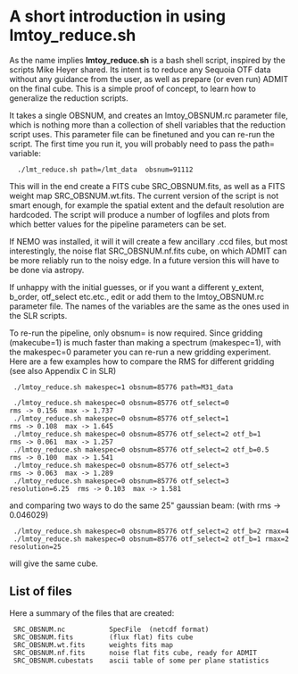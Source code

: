 #  A short introduction in using lmtoy_reduce.sh

As the name implies **lmtoy_reduce.sh** is a bash shell script, inspired by the
scripts Mike Heyer shared. Its intent is to reduce any Sequoia OTF
data without any guidance from the user, as well as
prepare (or even run) ADMIT on the final cube. This is a
simple proof of concept, to learn how to generalize the reduction scripts.

It takes a single OBSNUM, and creates an lmtoy_OBSNUM.rc parameter file, which
is nothing more than a collection of shell variables that the reduction
script uses. This parameter file can be finetuned and you can re-run the
script.   The first time you run it, you will probably need to
pass the path= variable:

      ./lmt_reduce.sh path=/lmt_data  obsnum=91112

This will in the end create a FITS cube SRC_OBSNUM.fits, as well as a
FITS weight map SRC_OBSNUM.wt.fits.  The current version of the script
is not smart enough, for example the spatial extent and the default
resolution are hardcoded. The script will produce a number of logfiles
and plots from which better values for the pipeline parameters can be
set.

If NEMO was installed, it will it will create a few ancillary .ccd
files, but most interestingly, the noise flat SRC_OBSNUM.nf.fits cube,
on which ADMIT can be more reliably run to the noisy edge.  In a
future version this will have to be done via astropy.

If unhappy with the initial guesses, or if you want a different
y_extent, b_order, otf_select etc.etc., edit or add them to the
lmtoy_OBSNUM.rc parameter file. The names of the variables are the
same as the ones used in the SLR scripts.

To re-run the pipeline, only obsnum= is now required. Since gridding
(makecube=1) is much faster than making a spectrum (makespec=1), with
the makespec=0 parameter you can re-run a new gridding
experiment. Here are a few examples how to compare the RMS for
different gridding (see also Appendix C in SLR)


     ./lmtoy_reduce.sh makespec=1 obsnum=85776 path=M31_data
      
     ./lmtoy_reduce.sh makespec=0 obsnum=85776 otf_select=0                  rms -> 0.156  max -> 1.737
     ./lmtoy_reduce.sh makespec=0 obsnum=85776 otf_select=1                  rms -> 0.108  max -> 1.645
     ./lmtoy_reduce.sh makespec=0 obsnum=85776 otf_select=2 otf_b=1          rms -> 0.061  max -> 1.257
     ./lmtoy_reduce.sh makespec=0 obsnum=85776 otf_select=2 otf_b=0.5        rms -> 0.100  max -> 1.541
     ./lmtoy_reduce.sh makespec=0 obsnum=85776 otf_select=3                  rms -> 0.063  max -> 1.289
     ./lmtoy_reduce.sh makespec=0 obsnum=85776 otf_select=3 resolution=6.25  rms -> 0.103  max -> 1.581

and comparing two ways to do the same 25" gaussian beam: (with rms -> 0.046029)

     ./lmtoy_reduce.sh makespec=0 obsnum=85776 otf_select=2 otf_b=2 rmax=4                
     ./lmtoy_reduce.sh makespec=0 obsnum=85776 otf_select=2 otf_b=1 rmax=2 resolution=25  

will give the same cube.

##  List of files

Here a summary of the files that are created:

     SRC_OBSNUM.nc           SpecFile  (netcdf format)
     SRC_OBSNUM.fits         (flux flat) fits cube
     SRC_OBSNUM.wt.fits      weights fits map
     SRC_OBSNUM.nf.fits      noise flat fits cube, ready for ADMIT
     SRC_OBSNUM.cubestats    ascii table of some per plane statistics


